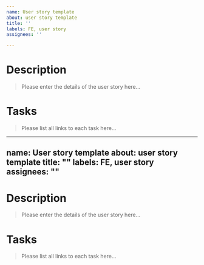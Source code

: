```yaml
---
name: User story template
about: user story template
title: ''
labels: FE, user story
assignees: ''

---
```


# Description
> Please enter the details of the user story here...

# Tasks
> Please list all links to each task here...

---
name: User story template
about: user story template
title: ""
labels: FE, user story
assignees: ""
---

# Description

> Please enter the details of the user story here...

# Tasks

> Please list all links to each task here...
